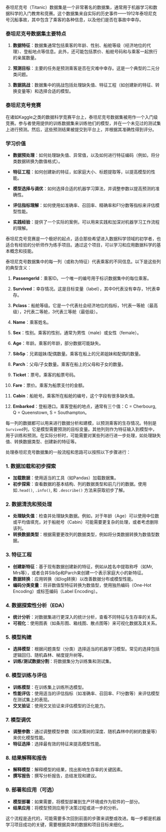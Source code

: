 泰坦尼克号（Titanic）数据集是一个非常著名的数据集，通常用于机器学习和数据科学的入门教育和竞赛。这个数据集来自实际的历史事件——1912年泰坦尼克号沉船事故，其中包含了乘客的各种信息，以及他们是否在事故中幸存。

### 泰坦尼克号数据集主要特点

1. **数据特征**：数据集通常包括乘客的年龄、性别、船舱等级（经济地位的代理）、登船地点等信息。此外，还可能包括票价、船舱号码和与乘客一起旅行的亲属数量。

2. **预测目标**：主要的任务是预测乘客是否在灾难中幸存。这是一个典型的二元分类问题。

3. **数据挑战**：数据集中的挑战包括处理缺失值、特征工程（如创建新的特征、转换变量等）和选择合适的模型。

### 泰坦尼克号竞赛

在诸如Kaggle之类的数据科学竞赛平台上，泰坦尼克号数据集被用作一个入门级竞赛。参与者使用提供的训练数据集来训练他们的模型，并在一个未见过的测试集上进行预测。然后，这些预测结果被提交到平台上，并根据其准确性得到评分。

### 学习价值

- **数据预处理**：如何处理缺失值、异常值，以及如何进行特征编码（例如，将分类数据转换为数值格式）。

- **特征工程**：如何创建新的特征，如家庭大小、标题提取等，以提高模型的性能。

- **模型选择与调优**：如何选择合适的机器学习算法，并调整参数以提高预测的准确性。

- **评估指标理解**：如何使用如准确率、召回率、精确率和F1分数等指标来评估模型性能。

- **实践经验**：提供了一个实际的案例，可以用来实践和加深对机器学习工作流程的理解。

泰坦尼克号竞赛是一个极好的起点，适合那些希望进入数据科学领域的初学者，也适合有经验的分析师作为练手项目。通过这个项目，可以学习和应用数据科学的基本概念和技能。

泰坦尼克号数据集中的每一列（或称为特征）代表乘客的不同信息。以下是这些列的典型含义：

1. **PassengerId**：乘客ID。一个唯一的编号用于标识数据集中的每位乘客。

2. **Survived**：幸存情况。这是目标变量（label），其中0代表没有幸存，1代表幸存。

3. **Pclass**：船舱等级。它是一个代表社会经济地位的指标，1代表一等舱（最高级），2代表二等舱，3代表三等舱（最低级）。

4. **Name**：乘客姓名。

5. **Sex**：性别。乘客的性别，通常为男性（male）或女性（female）。

6. **Age**：年龄。乘客的年龄，部分数据可能缺失。

7. **SibSp**：兄弟姐妹/配偶数量。乘客在船上的兄弟姐妹和配偶的数量。

8. **Parch**：父母/子女数量。乘客在船上的父母和子女的数量。

9. **Ticket**：票号。乘客的船票号码。

10. **Fare**：票价。乘客为船票支付的金额。

11. **Cabin**：船舱号。乘客所在船舱的编号，这个字段有很多缺失值。

12. **Embarked**：登船港口。乘客登船的地点，通常有三个值：C = Cherbourg, Q = Queenstown, S = Southampton。

每一列的数据都可以用来进行数据分析和建模，以预测乘客的生存情况。特别是`Survived`列，它是模型需要预测的目标变量。其他列则作为特征输入到模型中，用于训练和预测。在实际分析时，可能需要对某些列进行进一步处理，如处理缺失值、转换数据类型、创建新的特征等。

处理泰坦尼克号数据集的一般流程和思路可以按照以下步骤进行：

### 1. 数据加载和初步探索
- **加载数据**：使用适当的工具（如Pandas）加载数据集。
- **初步探索**：查看数据的基本结构、列的数据类型和前几行的数据。使用如`.head()`, `.info()`, 和 `.describe()` 方法来获取初步了解。

### 2. 数据清洗和预处理
- **处理缺失值**：检查并处理缺失数据。例如，对于年龄（Age）可以使用中位数或平均值填充，对于船舱号（Cabin）可能需要更复杂的处理，或者考虑删除该列。
- **转换数据类型**：根据需要更改列的数据类型，例如将分类数据转换为数值型数据。

### 3. 特征工程
- **创建新特征**：基于现有数据创建新的特征，例如从姓名中提取称呼（如Mr, Mrs等），或者合并SibSp和Parch来创建一个表示家庭大小的新特征。
- **数据转换**：应用转换（如log转换）以改善数据分布或模型性能。
- **编码分类变量**：将非数值型特征转换为数值型，使用独热编码（One-Hot Encoding）或标签编码（Label Encoding）。

### 4. 数据探索性分析（EDA）
- **统计分析**：对数据集进行更深入的统计分析，查看不同特征与生存率的关系。
- **可视化**：使用图表（如条形图、箱线图、散点图等）来可视化数据及其关系。

### 5. 模型构建
- **选择模型**：根据问题类型（分类）选择适当的机器学习模型。常见的选择包括逻辑回归、随机森林、梯度提升树等。
- **训练/测试数据分割**：将数据集分为训练集和测试集。

### 6. 模型训练与评估
- **训练模型**：在训练集上训练所选模型。
- **性能评估**：使用适当的评估指标（如准确率、召回率、F1分数等）来评估模型在测试集上的表现。
- **交叉验证**：使用交叉验证来评估模型的泛化能力。

### 7. 模型调优
- **调整参数**：通过调整模型参数（如决策树的深度、随机森林中的树的数量等）来优化模型性能。
- **特征选择**：选择最有效的特征来提高模型性能。

### 8. 结果解释和报告
- **解释模型**：解释模型的结果，找出影响生存率的关键因素。
- **撰写报告**：撰写分析报告，总结发现和建议。

### 9. 部署和应用（可选）
- **模型部署**：如果需要，将模型部署到生产环境或作为软件的一部分。
- **结果应用**：将模型预测应用于决策过程或进一步的分析。

这个流程是迭代的，可能需要多次回到前面的步骤来调整或改进。每一步都是机器学习项目成功的关键，需要根据具体的数据和项目目标来细化。
